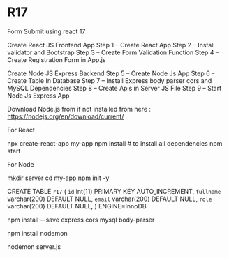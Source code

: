 # R17
Form Submit using react 17


Create React JS Frontend App
Step 1 – Create React App
Step 2 – Install validator and Bootstrap
Step 3 – Create Form Validation Function
Step 4 – Create Registration Form in App.js

Create Node JS Express Backend
Step 5 – Create Node Js App
Step 6 – Create Table In Database
Step 7 – Install Express body parser cors and MySQL Dependencies
Step 8 – Create Apis in Server JS File
Step 9 – Start Node Js Express App


Download Node.js from if not installed from here : https://nodejs.org/en/download/current/

For React

npx create-react-app my-app
npm install # to install all dependencies
npm start

For Node

mkdir server
cd my-app
npm init -y


CREATE TABLE `r17` (
  `id` int(11) PRIMARY KEY AUTO_INCREMENT,
  `fullname` varchar(200) DEFAULT NULL,
  `email` varchar(200) DEFAULT NULL,
  `role` varchar(200) DEFAULT NULL,
) ENGINE=InnoDB


npm install --save express cors mysql body-parser

npm install nodemon

nodemon server.js

